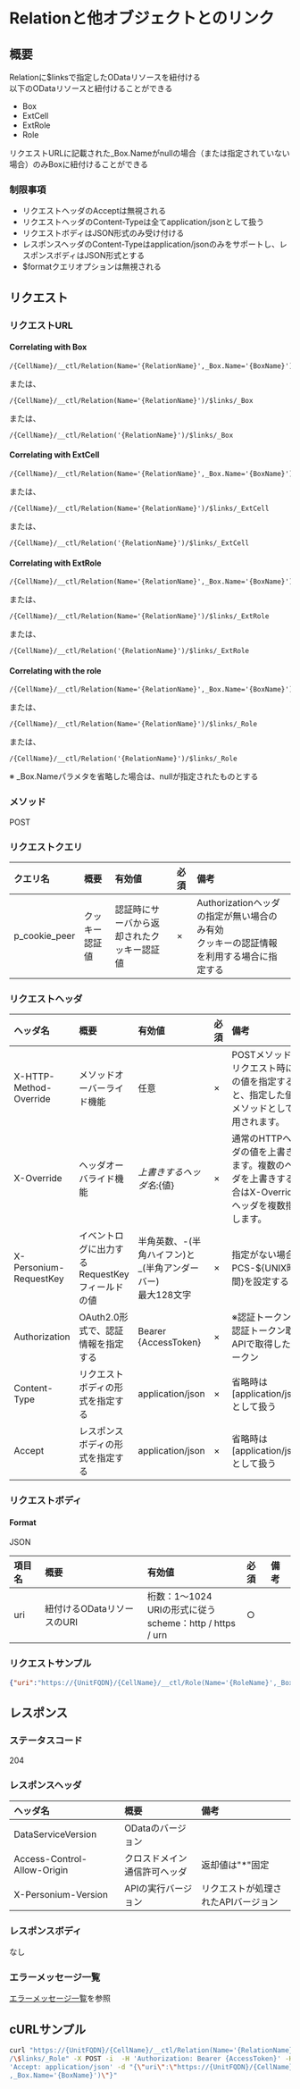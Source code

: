 # Relationと他オブジェクトとのリンク
## 概要
Relationに$linksで指定したODataリソースを紐付ける  
以下のODataリソースと紐付けることができる  

* Box
* ExtCell
* ExtRole
* Role

リクエストURLに記載された_Box.Nameがnullの場合（または指定されていない場合）のみBoxに紐付けることができる

### 制限事項
* リクエストヘッダのAcceptは無視される
* リクエストヘッダのContent-Typeは全てapplication/jsonとして扱う
* リクエストボディはJSON形式のみ受け付ける
* レスポンスヘッダのContent-Typeはapplication/jsonのみをサポートし、レスポンスボディはJSON形式とする
* $formatクエリオプションは無視される


## リクエスト
### リクエストURL
#### Correlating with Box
```
/{CellName}/__ctl/Relation(Name='{RelationName}',_Box.Name='{BoxName}')/$links/_Box
```
または、
```
/{CellName}/__ctl/Relation(Name='{RelationName}')/$links/_Box
```
または、
```
/{CellName}/__ctl/Relation('{RelationName}')/$links/_Box
```
#### Correlating with ExtCell
```
/{CellName}/__ctl/Relation(Name='{RelationName}',_Box.Name='{BoxName}')/$links/_ExtCell
```
または、
```
/{CellName}/__ctl/Relation(Name='{RelationName}')/$links/_ExtCell
```
または、
```
/{CellName}/__ctl/Relation('{RelationName}')/$links/_ExtCell
```
#### Correlating with ExtRole
```
/{CellName}/__ctl/Relation(Name='{RelationName}',_Box.Name='{BoxName}')/$links/_ExtRole
```
または、
```
/{CellName}/__ctl/Relation(Name='{RelationName}')/$links/_ExtRole
```
または、
```
/{CellName}/__ctl/Relation('{RelationName}')/$links/_ExtRole
```
#### Correlating with the role
```
/{CellName}/__ctl/Relation(Name='{RelationName}',_Box.Name='{BoxName}')/$links/_Role
```
または、
```
/{CellName}/__ctl/Relation(Name='{RelationName}')/$links/_Role
```
または、
```
/{CellName}/__ctl/Relation('{RelationName}')/$links/_Role
```
※ \_Box.Nameパラメタを省略した場合は、nullが指定されたものとする

### メソッド
POST

### リクエストクエリ

|クエリ名|概要|有効値|必須|備考|
|:--|:--|:--|:--|:--|
|p_cookie_peer|クッキー認証値|認証時にサーバから返却されたクッキー認証値|×|Authorizationヘッダの指定が無い場合のみ有効<br>クッキーの認証情報を利用する場合に指定する|

### リクエストヘッダ

|ヘッダ名|概要|有効値|必須|備考|
|:--|:--|:--|:--|:--|
|X-HTTP-Method-Override|メソッドオーバーライド機能|任意|×|POSTメソッドでリクエスト時にこの値を指定すると、指定した値がメソッドとして使用されます。|
|X-Override|ヘッダオーバライド機能|${上書きするヘッダ名}:${値}|×|通常のHTTPヘッダの値を上書きします。複数のヘッダを上書きする場合はX-Overrideヘッダを複数指定します。|
|X-Personium-RequestKey|イベントログに出力するRequestKeyフィールドの値|半角英数、-(半角ハイフン)と_(半角アンダーバー)<br>最大128文字|×|指定がない場合、PCS-${UNIX時間}を設定する|
|Authorization|OAuth2.0形式で、認証情報を指定する|Bearer {AccessToken}|×|※認証トークンは認証トークン取得APIで取得したトークン|
|Content-Type|リクエストボディの形式を指定する|application/json|×|省略時は[application/json]として扱う|
|Accept|レスポンスボディの形式を指定する|application/json|×|省略時は[application/json]として扱う|
### リクエストボディ
#### Format
JSON

|項目名|概要|有効値|必須|備考|
|:--|:--|:--|:--|:--|
|uri|紐付けるODataリソースのURI|桁数：1&#65374;1024<br>URIの形式に従う<br>scheme：http / https / urn|○||

### リクエストサンプル
```JSON
{"uri":"https://{UnitFQDN}/{CellName}/__ctl/Role(Name='{RoleName}',_Box.Name='{BoxName}')"}
```

## レスポンス
### ステータスコード
204

### レスポンスヘッダ

|ヘッダ名|概要|備考|
|:--|:--|:--|
|DataServiceVersion|ODataのバージョン||
|Access-Control-Allow-Origin|クロスドメイン通信許可ヘッダ|返却値は"*"固定|
|X-Personium-Version|APIの実行バージョン|リクエストが処理されたAPIバージョン|
### レスポンスボディ
なし

### エラーメッセージ一覧
[エラーメッセージ一覧](004_Error_Messages.md)を参照


## cURLサンプル

```sh
curl "https://{UnitFQDN}/{CellName}/__ctl/Relation(Name='{RelationName}',_Box.Name='{BoxName}')\
/\$links/_Role" -X POST -i  -H 'Authorization: Bearer {AccessToken}' -H \
'Accept: application/json' -d "{\"uri\":\"https://{UnitFQDN}/{CellName}/__ctl/Role(Name='{RoleName}'\
,_Box.Name='{BoxName}')\"}"
```

